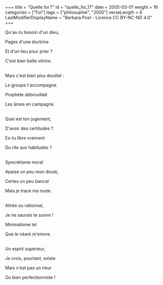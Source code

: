 +++
title = "Quelle foi ?"
id = "quelle_foi_17"
date = 2005-03-01
weight = 16
categories = ["Foi"]
tags = ["philosophie", "2005"]
verseLength = 6
LastModifierDisplayName = "Barbara Post - Licence CC BY-NC-ND 4.0"
+++

Qu'as-tu besoin d'un dieu,

Pages d'une doctrine

Et d'un lieu pour prier ?

C'est bien belle vitrine.

 \
Mais c'est bien plus douillet :

Le groupe t'accompagne.

Prophète débrouillait

Les âmes en campagne.

 \
Quel est ton jugement,

D'avoir des certitudes ?

Es-tu libre vraiment

Du rite aux habitudes ?

 \
Syncrétisme moral

Apaise un peu mon doute,

Certes un peu bancal

Mais je trace ma route.

 \
Athée ou rationnel,

Je ne saurais te suivre !

Minimalisme tel

Que le néant m'enivre.

 \
Un esprit supérieur,

Je crois, pourtant, existe

Mais n'est pas un rieur

Ou bien perfectionniste !
